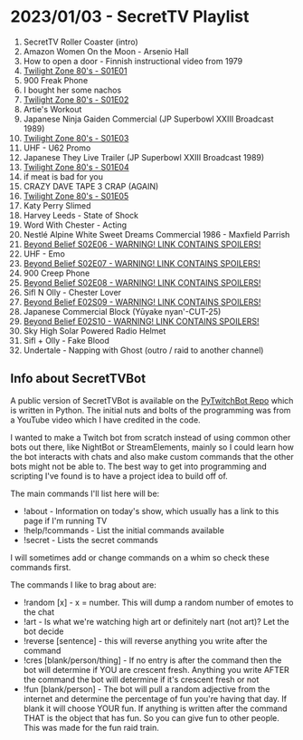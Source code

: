 # 2023/01/03 - SecretTV Playlist

1. SecretTV Roller Coaster (intro)
2. Amazon Women On the Moon - Arsenio Hall 
3. How to open a door - Finnish instructional video from 1979 
4. [Twilight Zone 80's - S01E01](https://en.wikipedia.org/wiki/List_of_The_Twilight_Zone_(1985_TV_series)_episodes#Season_1_(1985%E2%80%9386))
5. 900 Freak Phone 
6. I bought her some nachos
7. [Twilight Zone 80's - S01E02](https://en.wikipedia.org/wiki/List_of_The_Twilight_Zone_(1985_TV_series)_episodes#Season_1_(1985%E2%80%9386))
8. Artie's Workout
9. Japanese Ninja Gaiden Commercial (JP Superbowl XXIII Broadcast 1989)
10. [Twilight Zone 80's - S01E03](https://en.wikipedia.org/wiki/List_of_The_Twilight_Zone_(1985_TV_series)_episodes#Season_1_(1985%E2%80%9386))
11. UHF - U62 Promo
12. Japanese They Live Trailer (JP Superbowl XXIII Broadcast 1989)
13. [Twilight Zone 80's - S01E04](https://en.wikipedia.org/wiki/List_of_The_Twilight_Zone_(1985_TV_series)_episodes#Season_1_(1985%E2%80%9386))
14. if meat is bad for you
15. CRAZY DAVE TAPE 3 CRAP (AGAIN)
16. [Twilight Zone 80's - S01E05](https://en.wikipedia.org/wiki/List_of_The_Twilight_Zone_(1985_TV_series)_episodes#Season_1_(1985%E2%80%9386))
17. Katy Perry Slimed
18. Harvey Leeds - State of Shock
19. Word With Chester - Acting
20. Nestlé Alpine White Sweet Dreams Commercial 1986 - Maxfield Parrish
21. [Beyond Belief S02E06 - WARNING! LINK CONTAINS SPOILERS!](https://en.wikipedia.org/wiki/Beyond_Belief:_Fact_or_Fiction#Season_2_(1998))
22. UHF - Emo
23. [Beyond Belief S02E07 - WARNING! LINK CONTAINS SPOILERS!](https://en.wikipedia.org/wiki/Beyond_Belief:_Fact_or_Fiction#Season_2_(1998))
24. 900 Creep Phone
25. [Beyond Belief S02E08 - WARNING! LINK CONTAINS SPOILERS!](https://en.wikipedia.org/wiki/Beyond_Belief:_Fact_or_Fiction#Season_2_(1998))
26. Sifl N Olly - Chester Lover
27. [Beyond Belief E02S09 - WARNING! LINK CONTAINS SPOILERS!](https://en.wikipedia.org/wiki/Beyond_Belief:_Fact_or_Fiction#Season_2_(1998))
28. Japanese Commercial Block (Yūyake nyan'-CUT-25)
29. [Beyond Belief E02S10 - WARNING! LINK CONTAINS SPOILERS!](https://en.wikipedia.org/wiki/Beyond_Belief:_Fact_or_Fiction#Season_2_(1998))
30. Sky High Solar Powered Radio Helmet
31. Sifl + Olly - Fake Blood
32. Undertale - Napping with Ghost (outro / raid to another channel)


## Info about SecretTVBot

A public version of SecretTVBot is available on the [PyTwitchBot Repo](https://github.com/awbored/PyTwitchBot) which is written in Python.  The initial nuts and bolts of the programming was from a YouTube video which I have credited in the code.

I wanted to make a Twitch bot from scratch instead of using common other bots out there, like NightBot or StreamElements, mainly so I could learn how the bot interacts with chats and also make custom commands that the other bots might not be able to.  The best way to get into programming and scripting I've found is to have a project idea to build off of.

The main commands I'll list here will be:

 - !about - Information on today's show, which usually has a link to this page if I'm running TV
 - !help/!commands - List the initial commands available
 - !secret - Lists the secret commands

I will sometimes add or change commands on a whim so check these commands first.

The commands I like to brag about are:

 - !random [x] - x = number.  This will dump a random number of emotes to the chat
 - !art - Is what we're watching high art or definitely nart (not art)?  Let the bot decide
 - !reverse [sentence] - this will reverse anything you write after the command
 - !cres [blank/person/thing] - If no entry is after the command then the bot will determine if YOU are crescent fresh.  Anything you write AFTER the command the bot will determine if it's crescent fresh or not
 - !fun [blank/person] - The bot will pull a random adjective from the internet and determine the percentage of fun you're having that day.  If blank it will choose YOUR fun.  If anything is written after the command THAT is the object that has fun.  So you can give fun to other people.  This was made for the fun raid train.
